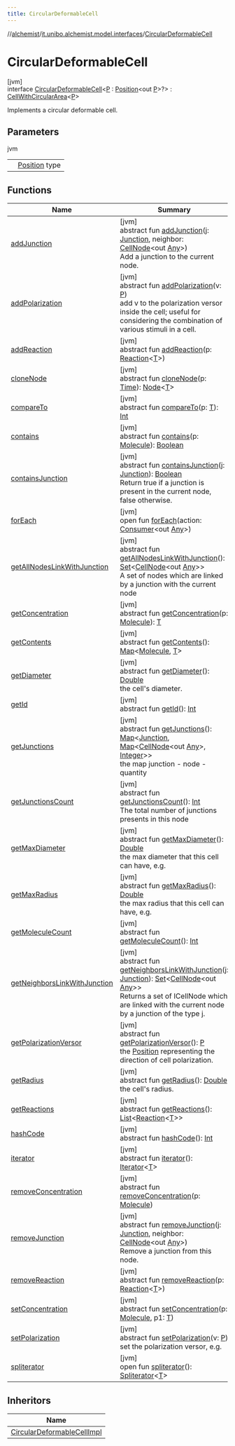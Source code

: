 ```yaml
---
title: CircularDeformableCell
---
```

//[alchemist](../../../index.html)/[it.unibo.alchemist.model.interfaces](../index.html)/[CircularDeformableCell](index.html)



# CircularDeformableCell



[jvm]\
interface [CircularDeformableCell](index.html)<[P](index.html) : [Position](../-position/index.html)<out [P](../../it.unibo.alchemist.model.implementations.layers/-biomol-gradient-layer/index.html)>?> : [CellWithCircularArea](../-cell-with-circular-area/index.html)<[P](../../it.unibo.alchemist.model.implementations.layers/-biomol-gradient-layer/index.html)> 

Implements a circular deformable cell.



## Parameters


jvm

| | |
|---|---|
| <P> | [Position](../-position/index.html) type |



## Functions


| Name | Summary |
|---|---|
| [addJunction](../-cell-node/add-junction.html) | [jvm]<br>abstract fun [addJunction](../-cell-node/add-junction.html)(j: [Junction](../../it.unibo.alchemist.model.implementations.molecules/-junction/index.html), neighbor: [CellNode](../-cell-node/index.html)<out [Any](https://kotlinlang.org/api/latest/jvm/stdlib/kotlin/-any/index.html)>)<br>Add a junction to the current node. |
| [addPolarization](../-cell-node/add-polarization.html) | [jvm]<br>abstract fun [addPolarization](../-cell-node/add-polarization.html)(v: [P](../../it.unibo.alchemist.model.implementations.layers/-biomol-gradient-layer/index.html))<br>add v to the polarization versor inside the cell; useful for considering the combination of various stimuli in a cell. |
| [addReaction](../-node/add-reaction.html) | [jvm]<br>abstract fun [addReaction](../-node/add-reaction.html)(p: [Reaction](../-reaction/index.html)<[T](../../it.unibo.alchemist.model.implementations.nodes/-abstract-node/index.html)>) |
| [cloneNode](../-node/clone-node.html) | [jvm]<br>abstract fun [cloneNode](../-node/clone-node.html)(p: [Time](../-time/index.html)): [Node](../-node/index.html)<[T](../../it.unibo.alchemist.model.implementations.nodes/-abstract-node/index.html)> |
| [compareTo](../-g-p-s-point/index.html#-1554281679%2FFunctions%2F-134779887) | [jvm]<br>abstract fun [compareTo](../-g-p-s-point/index.html#-1554281679%2FFunctions%2F-134779887)(p: [T](../../it.unibo.alchemist.model.implementations.nodes/-abstract-node/index.html)): [Int](https://kotlinlang.org/api/latest/jvm/stdlib/kotlin/-int/index.html) |
| [contains](../-node/contains.html) | [jvm]<br>abstract fun [contains](../-node/contains.html)(p: [Molecule](../-molecule/index.html)): [Boolean](https://kotlinlang.org/api/latest/jvm/stdlib/kotlin/-boolean/index.html) |
| [containsJunction](../-cell-node/contains-junction.html) | [jvm]<br>abstract fun [containsJunction](../-cell-node/contains-junction.html)(j: [Junction](../../it.unibo.alchemist.model.implementations.molecules/-junction/index.html)): [Boolean](https://kotlinlang.org/api/latest/jvm/stdlib/kotlin/-boolean/index.html)<br>Return true if a junction is present in the current node, false otherwise. |
| [forEach](../../it.unibo.alchemist.expressions.implementations/-list-tree-node/index.html#-655675525%2FFunctions%2F-134779887) | [jvm]<br>open fun [forEach](../../it.unibo.alchemist.expressions.implementations/-list-tree-node/index.html#-655675525%2FFunctions%2F-134779887)(action: [Consumer](https://docs.oracle.com/javase/8/docs/api/java/util/function/Consumer.html)<out [Any](https://kotlinlang.org/api/latest/jvm/stdlib/kotlin/-any/index.html)>) |
| [getAllNodesLinkWithJunction](../-cell-node/get-all-nodes-link-with-junction.html) | [jvm]<br>abstract fun [getAllNodesLinkWithJunction](../-cell-node/get-all-nodes-link-with-junction.html)(): [Set](https://docs.oracle.com/javase/8/docs/api/java/util/Set.html)<[CellNode](../-cell-node/index.html)<out [Any](https://kotlinlang.org/api/latest/jvm/stdlib/kotlin/-any/index.html)>><br>A set of nodes which are linked by a junction with the current node |
| [getConcentration](../-node/get-concentration.html) | [jvm]<br>abstract fun [getConcentration](../-node/get-concentration.html)(p: [Molecule](../-molecule/index.html)): [T](../../it.unibo.alchemist.model.implementations.nodes/-abstract-node/index.html) |
| [getContents](../-node/get-contents.html) | [jvm]<br>abstract fun [getContents](../-node/get-contents.html)(): [Map](https://docs.oracle.com/javase/8/docs/api/java/util/Map.html)<[Molecule](../-molecule/index.html), [T](../../it.unibo.alchemist.model.implementations.nodes/-abstract-node/index.html)> |
| [getDiameter](../-cell-with-circular-area/get-diameter.html) | [jvm]<br>abstract fun [getDiameter](../-cell-with-circular-area/get-diameter.html)(): [Double](https://kotlinlang.org/api/latest/jvm/stdlib/kotlin/-double/index.html)<br>the cell's diameter. |
| [getId](../-node/get-id.html) | [jvm]<br>abstract fun [getId](../-node/get-id.html)(): [Int](https://kotlinlang.org/api/latest/jvm/stdlib/kotlin/-int/index.html) |
| [getJunctions](../-cell-node/get-junctions.html) | [jvm]<br>abstract fun [getJunctions](../-cell-node/get-junctions.html)(): [Map](https://docs.oracle.com/javase/8/docs/api/java/util/Map.html)<[Junction](../../it.unibo.alchemist.model.implementations.molecules/-junction/index.html), [Map](https://docs.oracle.com/javase/8/docs/api/java/util/Map.html)<[CellNode](../-cell-node/index.html)<out [Any](https://kotlinlang.org/api/latest/jvm/stdlib/kotlin/-any/index.html)>, [Integer](https://docs.oracle.com/javase/8/docs/api/java/lang/Integer.html)>><br>the map junction - node - quantity |
| [getJunctionsCount](../-cell-node/get-junctions-count.html) | [jvm]<br>abstract fun [getJunctionsCount](../-cell-node/get-junctions-count.html)(): [Int](https://kotlinlang.org/api/latest/jvm/stdlib/kotlin/-int/index.html)<br>The total number of junctions presents in this node |
| [getMaxDiameter](get-max-diameter.html) | [jvm]<br>abstract fun [getMaxDiameter](get-max-diameter.html)(): [Double](https://kotlinlang.org/api/latest/jvm/stdlib/kotlin/-double/index.html)<br>the max diameter that this cell can have, e.g. |
| [getMaxRadius](get-max-radius.html) | [jvm]<br>abstract fun [getMaxRadius](get-max-radius.html)(): [Double](https://kotlinlang.org/api/latest/jvm/stdlib/kotlin/-double/index.html)<br>the max radius that this cell can have, e.g. |
| [getMoleculeCount](../-node/get-molecule-count.html) | [jvm]<br>abstract fun [getMoleculeCount](../-node/get-molecule-count.html)(): [Int](https://kotlinlang.org/api/latest/jvm/stdlib/kotlin/-int/index.html) |
| [getNeighborsLinkWithJunction](../-cell-node/get-neighbors-link-with-junction.html) | [jvm]<br>abstract fun [getNeighborsLinkWithJunction](../-cell-node/get-neighbors-link-with-junction.html)(j: [Junction](../../it.unibo.alchemist.model.implementations.molecules/-junction/index.html)): [Set](https://docs.oracle.com/javase/8/docs/api/java/util/Set.html)<[CellNode](../-cell-node/index.html)<out [Any](https://kotlinlang.org/api/latest/jvm/stdlib/kotlin/-any/index.html)>><br>Returns a set of ICellNode which are linked with the current node by a junction of the type j. |
| [getPolarizationVersor](../-cell-node/get-polarization-versor.html) | [jvm]<br>abstract fun [getPolarizationVersor](../-cell-node/get-polarization-versor.html)(): [P](../../it.unibo.alchemist.model.implementations.layers/-biomol-gradient-layer/index.html)<br>the [Position](../-position/index.html) representing the direction of cell polarization. |
| [getRadius](../-cell-with-circular-area/get-radius.html) | [jvm]<br>abstract fun [getRadius](../-cell-with-circular-area/get-radius.html)(): [Double](https://kotlinlang.org/api/latest/jvm/stdlib/kotlin/-double/index.html)<br>the cell's radius. |
| [getReactions](../-node/get-reactions.html) | [jvm]<br>abstract fun [getReactions](../-node/get-reactions.html)(): [List](https://docs.oracle.com/javase/8/docs/api/java/util/List.html)<[Reaction](../-reaction/index.html)<[T](../../it.unibo.alchemist.model.implementations.nodes/-abstract-node/index.html)>> |
| [hashCode](../-node/hash-code.html) | [jvm]<br>abstract fun [hashCode](../-node/hash-code.html)(): [Int](https://kotlinlang.org/api/latest/jvm/stdlib/kotlin/-int/index.html) |
| [iterator](../../it.unibo.alchemist.loader.variables/-arbitrary-variable/index.html#-1606146105%2FFunctions%2F-134779887) | [jvm]<br>abstract fun [iterator](../../it.unibo.alchemist.loader.variables/-arbitrary-variable/index.html#-1606146105%2FFunctions%2F-134779887)(): [Iterator](https://docs.oracle.com/javase/8/docs/api/java/util/Iterator.html)<[T](../../it.unibo.alchemist.model.implementations.nodes/-abstract-node/index.html)> |
| [removeConcentration](../-node/remove-concentration.html) | [jvm]<br>abstract fun [removeConcentration](../-node/remove-concentration.html)(p: [Molecule](../-molecule/index.html)) |
| [removeJunction](../-cell-node/remove-junction.html) | [jvm]<br>abstract fun [removeJunction](../-cell-node/remove-junction.html)(j: [Junction](../../it.unibo.alchemist.model.implementations.molecules/-junction/index.html), neighbor: [CellNode](../-cell-node/index.html)<out [Any](https://kotlinlang.org/api/latest/jvm/stdlib/kotlin/-any/index.html)>)<br>Remove a junction from this node. |
| [removeReaction](../-node/remove-reaction.html) | [jvm]<br>abstract fun [removeReaction](../-node/remove-reaction.html)(p: [Reaction](../-reaction/index.html)<[T](../../it.unibo.alchemist.model.implementations.nodes/-abstract-node/index.html)>) |
| [setConcentration](../-node/set-concentration.html) | [jvm]<br>abstract fun [setConcentration](../-node/set-concentration.html)(p: [Molecule](../-molecule/index.html), p1: [T](../../it.unibo.alchemist.model.implementations.nodes/-abstract-node/index.html)) |
| [setPolarization](../-cell-node/set-polarization.html) | [jvm]<br>abstract fun [setPolarization](../-cell-node/set-polarization.html)(v: [P](../../it.unibo.alchemist.model.implementations.layers/-biomol-gradient-layer/index.html))<br>set the polarization versor, e.g. |
| [spliterator](../../it.unibo.alchemist.expressions.implementations/-list-tree-node/index.html#-677603448%2FFunctions%2F-134779887) | [jvm]<br>open fun [spliterator](../../it.unibo.alchemist.expressions.implementations/-list-tree-node/index.html#-677603448%2FFunctions%2F-134779887)(): [Spliterator](https://docs.oracle.com/javase/8/docs/api/java/util/Spliterator.html)<[T](../../it.unibo.alchemist.model.implementations.nodes/-abstract-node/index.html)> |


## Inheritors


| Name |
|---|
| [CircularDeformableCellImpl](../../it.unibo.alchemist.model.implementations.nodes/-circular-deformable-cell-impl/index.html) |

